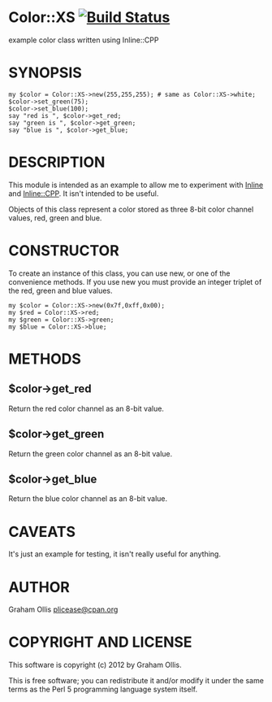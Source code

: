 # Color::XS [![Build Status](https://secure.travis-ci.org/plicease/Color-XS.png)](http://travis-ci.org/plicease/Color-XS)

example color class written using Inline::CPP

# SYNOPSIS

    my $color = Color::XS->new(255,255,255); # same as Color::XS->white;
    $color->set_green(75);
    $color->set_blue(100);
    say "red is ", $color->get_red;
    say "green is ", $color->get_green;
    say "blue is ", $color->get_blue;

# DESCRIPTION

This module is intended as an example to allow me to experiment
with [Inline](https://metacpan.org/pod/Inline) and [Inline::CPP](https://metacpan.org/pod/Inline::CPP).  It isn't intended to be useful.

Objects of this class represent a color stored as three 8-bit color
channel values, red, green and blue.

# CONSTRUCTOR

To create an instance of this class, you can use new, or one of the
convenience methods.  If you use new you must provide an integer 
triplet of the red, green and blue values.

    my $color = Color::XS->new(0x7f,0xff,0x00);
    my $red = Color::XS->red;
    my $green = Color::XS->green;
    my $blue = Color::XS->blue;

# METHODS

## $color->get\_red

Return the red color channel as an 8-bit value.

## $color->get\_green

Return the green color channel as an 8-bit value.

## $color->get\_blue

Return the blue color channel as an 8-bit value.

# CAVEATS

It's just an example for testing, it isn't really useful for
anything.

# AUTHOR

Graham Ollis <plicease@cpan.org>

# COPYRIGHT AND LICENSE

This software is copyright (c) 2012 by Graham Ollis.

This is free software; you can redistribute it and/or modify it under
the same terms as the Perl 5 programming language system itself.
